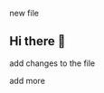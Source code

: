 new file
## Hi there 👋
add changes to the file

<!--
Hey
**Thamindu17/Thamindu17** is a ✨ _special_ ✨  repository because  its `README.md` (this file) appears on your GitHub profile.

Here are some ideas to get you started:

- 🔭 I’m currently working on ...
- 🌱 I’m currently learning Artificial Intelligence
- 👯 I’m looking to collaborate on ...
- 🤔 I’m looking for help with ...
- 💬 Ask me about ...
- 📫 How to reach me: ...
- 😄 Pronouns: ...
- ⚡ Fun fact: ...
-->

add more
